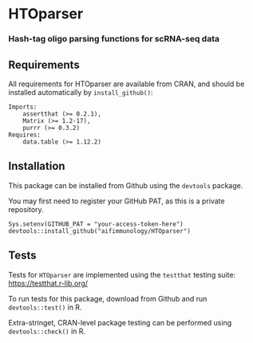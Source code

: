 # HTOparser
### Hash-tag oligo parsing functions for scRNA-seq data

## Requirements

All requirements for HTOparser are available from CRAN, and should be installed automatically by `install_github()`:
```
Imports:
    assertthat (>= 0.2.1),
    Matrix (>= 1.2-17),
    purrr (>= 0.3.2)
Requires:
    data.table (>= 1.12.2)
```

## Installation

This package can be installed from Github using the `devtools` package.

You may first need to register your GitHub PAT, as this is a private repository.
```
Sys.setenv(GITHUB_PAT = "your-access-token-here")
devtools::install_github("aifimmunology/HTOparser")
```

## Tests

Tests for `HTOparser` are implemented using the `testthat` testing suite:  
https://testthat.r-lib.org/

To run tests for this package, download from Github and run `devtools::test()` in R.

Extra-stringet, CRAN-level package testing can be performed using `devtools::check()` in R.
